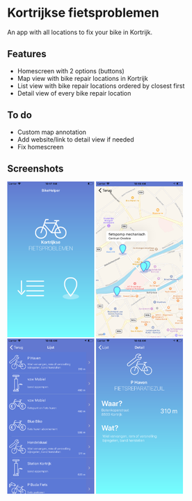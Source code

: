 # Kortrijkse fietsproblemen
An app with all locations to fix your bike in Kortrijk.

## Features
* Homescreen with 2 options (buttons)
* Map view with bike repair locations in Kortrijk
* List view with bike repair locations ordered by closest first
* Detail view of every bike repair location

## To do
* Custom map annotation
* Add website/link to detail view if needed
* Fix homescreen

## Screenshots

<img src="images/screenshot-1.png" width="200"> <img src="images/screenshot-4.png" width="200"> <img src="images/screenshot-2.png" width="200"> <img src="images/screenshot-3.png" width="200">
